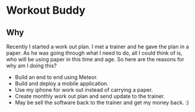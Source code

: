 Workout Buddy
===

Why
---

Recently I started a work out plan. I met a trainer and he gave the plan in a paper. As he was going through
what I need to do, all I could think of is, who will be using paper in this time and age. So here are the reasons
for why am I doing this?

* Build an end to end using Meteor.
* Build and deploy a mobile application.
* Use my iphone for work out instead of carrying a paper.
* Create monthly work out plan and send update to the trainer.
* May be sell the software back to the trainer and get my money back. :)